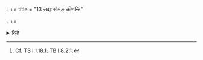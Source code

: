 +++
title = "13 सद्यः सोमङ् क्रीणन्ति"

+++

<details><summary>थिते</summary>

13. On one and the same day they purchase Soma.[^1]  

[^1]: Cf. TS I.1.18.1; TB I.8.2.1.  
</details>
